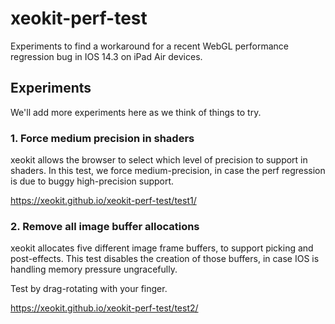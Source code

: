 # xeokit-perf-test

Experiments to find a workaround for a recent WebGL performance regression bug in IOS 14.3 on iPad Air devices.

## Experiments

We'll add more experiments here as we think of things to try.

### 1. Force medium precision in shaders

xeokit allows the browser to select which level of precision to support in shaders. In this test, we force medium-precision, 
in case the perf regression is due to buggy high-precision support.

https://xeokit.github.io/xeokit-perf-test/test1/

### 2. Remove all image buffer allocations

xeokit allocates five different image frame buffers, to support picking and post-effects. This test disables the creation 
of those buffers, in case IOS is handling memory pressure ungracefully. 

Test by drag-rotating with your finger.  

https://xeokit.github.io/xeokit-perf-test/test2/

